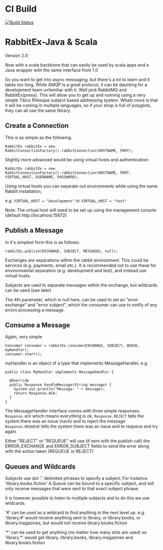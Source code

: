 CI Build
========

[![Build Status](https://travis-ci.org/RabbitExpress/RabbitEx-Java.svg?branch=master)](https://travis-ci.org/RabbitExpress/RabbitEx-Java/)

RabbitEx-Java & Scala
=====================

Version 2.0

Now with a scala backbone that can easily be used by scala apps and a Java wrapper with the same interface from 1.0

So you want to get into async messaging, but there's a lot to learn and it takes too long. While AMQP is a great protocol, it can be daunting for a development team unfamiliar with it. Well pick RabbitMQ and RabbitEx(press).
This will allow you to get up and running using a very simple Tibco RVesque subject based addressing system. Whats more is that it will be coming in multiple languages, so if your shop is full of polyglots, they can all use the same library.

Create a Connection
-------------------

This is as simple as the following. 

```
RabbitEx rabbitEx = new RabbitConnectionFactory().rabbitConnection(HOSTNAME, PORT);
```

Slightly more advanced would be using virtual hosts and authentication:
```
RabbitEx rabbitEx = new RabbitConnectionFactory().rabbitConnection(HOSTNAME, PORT, VIRTUAL_HOST, USERNAME, PASSWORD);
```
Using  virtual hosts you can separate out environments while using the same Rabbit installation, 

e.g. 
```VIRTUAL_HOST = "development"``` or ```VIRTUAL_HOST = "test"```

Note: The virtual host will need to be set up using the management console (default http://localhost:15672)

Publish a Message
-----------------

In it's simplest form this is as follows:

```
rabbitEx.publish(EXCHANGE, SUBJECT, MESSAGES, null);
```

Exchanges are separations within the rabbit environment. This could be services (e.g. payments, email etc.).
It is recommended not to use these for environmental separation (e.g. development and test), and instead use virtual hosts.

Subjects are used to separate messages within the exchange, but wildcards can be used (see later)

The 4th parameter, which is null here, can be used to set an "error exchange" and "error subject", which the consumer can use to notify of any errors processing a message.


Consume a Message
-----------------

Again, very simple

```
Consumer consumer = rabbitEx.consume(EXCHANGE, SUBJECT, QUEUE, myHandler);
consumer.start();
```

myHandler is an object of a type that implements MessageHandler, e.g.
```
public class MyHandler implements MessageHandler {

  @Override
  public Response handleMessage(String message) {
    System.out.println("Message: " + message);
    return Response.ACK;
  }
}
```

The MessageHandler interface comes with three simple responses. 
```Response.ACK``` which means everything is ok. 
```Response.REJECT``` tells the system there was an issue (nack) and to reject the message 
```Response.REQUEUE``` tells the system there was an issue and to requeue and try again

Either "REJECT" or "REQUEUE" will use (if sent with the publish call) the ERROR_EXCHANGE and ERROR_SUBJECT fields to send the error along with the action taken (REQUEUE or REJECT)

Queues and Wildcards
--------------------

Subjects use dot '.' delimited phrases to specify a subject. For instance. 'library.books.fiction'
A Queue can be bound to a specific subject, and will only receive messages that were sent to that exact subject phrase.

It is however possible to listen to multiple subjects and to do this we use wildcards.

'\#' can be used as a wildcard to find anything in the next level up.
e.g.
'library.#' would receive anything sent to library, or library.books, or library.magazines, but would not receive library.books.fiction

'\*' can be used to get anything (no matter how many dots are used)
so 'library.*' would get library, library.books, library.magazines and library.books.fiction


